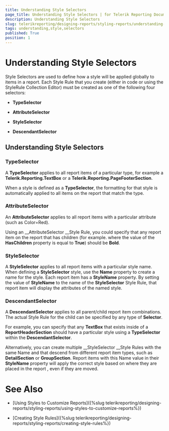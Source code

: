 ```yaml
---
title: Understanding Style Selectors
page_title: Understanding Style Selectors | for Telerik Reporting Documentation
description: Understanding Style Selectors
slug: telerikreporting/designing-reports/styling-reports/understanding-style-selectors
tags: understanding,style,selectors
published: True
position: 1
---
```


# Understanding Style Selectors



Style Selectors are used to define how a style will be applied globally to items in a report. Each Style Rule that you create (either in code or using the StyleRule Collection Editor) must be created as one of the following four selectors:

* __TypeSelector__

* __AttributeSelector__

* __StyleSelector__

* __DescendantSelector__

## Understanding Style Selectors

### TypeSelector

A __TypeSelector__ applies to all report items of a particular type, for example a __Telerik.Reporting.TextBox__ or a __Telerik.Reporting.PageFooterSection__.

When a style is defined as a __TypeSelector__, the formatting for that style is automatically applied to all items on the report that match the type.

### AttributeSelector

An __AttributeSelector__ applies to all report items with a particular attribute (such as Color=Red). 

Using an __AttributeSelector __Style Rule, you could specify that any report item on the report that has children (for example. where the value of the __HasChildren__ property is equal to __True__) should be __Bold__.

### StyleSelector

A __StyleSelector__ applies to all report items with a particular style name. When defining a __StyleSelector__ style, use the __Name__ property to create a name for the style. Each report item has a __StyleName__ property. By setting the value of __StyleName__ to the name of the __StyleSelector__ Style Rule, that report item will display the attributes of the named style.

### DescendantSelector

A __DescendantSelector__ applies to all parent/child report item combinations. The actual Style Rule for the child can be specified by any type of __Selector__. 

For example, you can specify that any __TextBox__ that exists inside of a __ReportHeaderSection__ should have a particular style using a __TypeSelector__ within the __DescendantSelector__. 

Alternatively, you can create multiple __StyleSelector __Style Rules with the same Name and that descend from different report item types, such as __DetailSection__ or __GroupSection__. Report items with this Name value in their __StyleName__ property will apply the correct style based on where they are placed in the report , even if they are moved.

# See Also

 * [Using Styles to Customize Reports]({%slug telerikreporting/designing-reports/styling-reports/using-styles-to-customize-reports%})

 * [Creating Style Rules]({%slug telerikreporting/designing-reports/styling-reports/creating-style-rules%})
